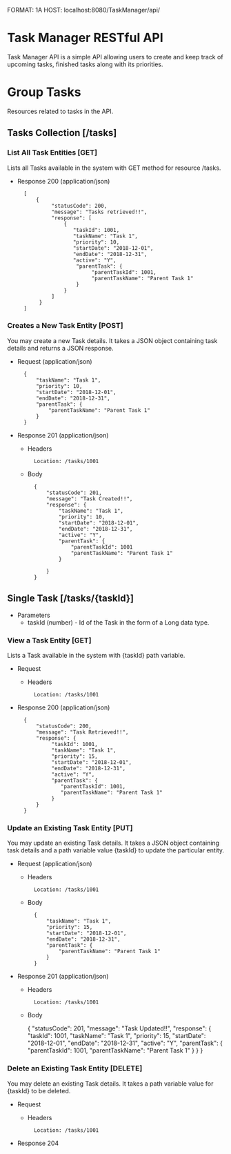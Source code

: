 FORMAT: 1A
HOST: localhost:8080/TaskManager/api/

# Task Manager RESTful API

Task Manager API is a simple API allowing users to create and keep track of upcoming tasks, finished tasks along with its priorities.

# Group Tasks

Resources related to tasks in the API.

## Tasks Collection [/tasks]

### List All Task Entities [GET]

Lists all Tasks available in the system with GET method for resource /tasks.

+ Response 200 (application/json)

        [
            {
				 "statusCode": 200,
				 "message": "Tasks retrieved!!",
				 "response": [
					 {
						"taskId": 1001,
						"taskName": "Task 1",
						"priority": 10,
						"startDate": "2018-12-01",
						"endDate": "2018-12-31",
						"active": "Y",
						 "parentTask": {
							  "parentTaskId": 1001,
							  "parentTaskName": "Parent Task 1"
						 }
					 }
				 ]
			 }
        ]

### Creates a New Task Entity [POST]

You may create a new Task details. It takes a JSON object containing task details and returns a JSON response.

+ Request (application/json)

        {
			"taskName": "Task 1",
			"priority": 10,
			"startDate": "2018-12-01",
			"endDate": "2018-12-31",
			"parentTask": {
				"parentTaskName": "Parent Task 1"
			}
		}

+ Response 201 (application/json)

    + Headers

            Location: /tasks/1001

    + Body

			{
				"statusCode": 201,
				"message": "Task Created!!",
				"response": {
					"taskName": "Task 1",
					"priority": 10,
					"startDate": "2018-12-01",
					"endDate": "2018-12-31",
					"active": "Y",
					"parentTask": {
						"parentTaskId": 1001
						"parentTaskName": "Parent Task 1"
					}
				  
				}
			}

## Single Task [/tasks/{taskId}]

+ Parameters
    + taskId (number) - Id of the Task in the form of a Long data type.

### View a Task Entity [GET]

Lists a Task available in the system with {taskId} path variable.

+ Request

    + Headers

            Location: /tasks/1001
            
+ Response 200 (application/json)

		{
			"statusCode": 200,
	 		"message": "Task Retrieved!!",
	 		"response": {
				 "taskId": 1001,
				 "taskName": "Task 1",
				 "priority": 15,
				 "startDate": "2018-12-01",
				 "endDate": "2018-12-31",
				 "active": "Y",
				 "parentTask": {
					"parentTaskId": 1001,
					"parentTaskName": "Parent Task 1"
				 }
			}
		}

### Update an Existing Task Entity [PUT]

You may update an existing Task details. It takes a JSON object containing task details and a path variable value {taskId} to update the particular entity.

+ Request (application/json)

    + Headers

            Location: /tasks/1001
            
    + Body

            {
				"taskName": "Task 1",
				"priority": 15,
				"startDate": "2018-12-01",
				"endDate": "2018-12-31",
				"parentTask": {
					"parentTaskName": "Parent Task 1"
				}
			}

+ Response 201 (application/json)

    + Headers

            Location: /tasks/1001

    + Body

		{
			"statusCode": 201,
	 		"message": "Task Updated!!",
	 		"response": {
				 "taskId": 1001,
				 "taskName": "Task 1",
				 "priority": 15,
				 "startDate": "2018-12-01",
				 "endDate": "2018-12-31",
				 "active": "Y",
				 "parentTask": {
					"parentTaskId": 1001,
					"parentTaskName": "Parent Task 1"
				 }
			}
		}
        
### Delete an Existing Task Entity [DELETE]

You may delete an existing Task details. It takes a path variable value for {taskId} to be deleted.

+ Request

    + Headers

            Location: /tasks/1001
            
+ Response 204

